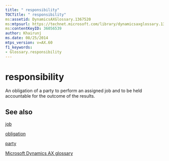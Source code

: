 ```yaml
---
title: " responsibility"
TOCTitle: " responsibility"
ms:assetid: DynamicsAXGlossary.1367520
ms:mtpsurl: https://technet.microsoft.com/library/dynamicsaxglossary.1367520(v=AX.60)
ms:contentKeyID: 36056539
author: Khairunj
ms.date: 08/25/2014
mtps_version: v=AX.60
f1_keywords:
- Glossary.responsibility
---
```


# responsibility

An obligation of a party to perform an assigned job and to be held accountable for the outcome of the results.

## See also

[job](job.md)

[obligation](obligation.md)

[party](https://technet.microsoft.com/library/hh208669\(v=ax.60\))

[Microsoft Dynamics AX glossary](glossary/microsoft-dynamics-ax-glossary.md)

  


